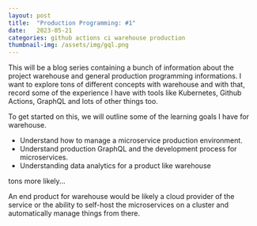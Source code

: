 ```yaml
---
layout: post
title:  "Production Programming: #1"
date:   2023-05-21
categories: github actions ci warehouse production
thumbnail-img: /assets/img/gql.png
---
```


This will be a blog series containing a bunch of information about the project warehouse and general production programming informations. I want to explore tons of different concepts with warehouse
and with that, record some of the experience I have with tools like Kubernetes, Github Actions, GraphQL and lots of other things too.

To get started on this, we will outline some of the learning goals I have for warehouse.

- Understand how to manage a microservice production environment.
- Understand production GraphQL and the development process for microservices.
- Understanding data analytics for a product like warehouse

tons more likely...


An end product for warehouse would be likely a cloud provider of the service or the ability to self-host the microservices on a cluster and automatically manage things from there.

